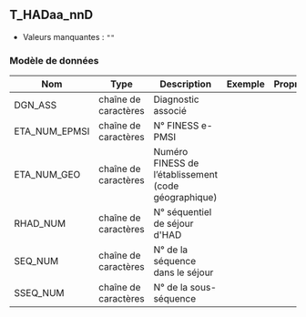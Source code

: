 ## T_HADaa_nnD

- Valeurs manquantes : `""`

### Modèle de données

|Nom|Type|Description|Exemple|Propriétés|
|-|-|-|-|-|
|DGN_ASS|chaîne de caractères|Diagnostic associé|||
|ETA_NUM_EPMSI|chaîne de caractères|N° FINESS e-PMSI|||
|ETA_NUM_GEO|chaîne de caractères|Numéro FINESS de l’établissement (code géographique)|||
|RHAD_NUM|chaîne de caractères|N° séquentiel de séjour d'HAD|||
|SEQ_NUM|chaîne de caractères|N° de la séquence dans le séjour|||
|SSEQ_NUM|chaîne de caractères|N° de la sous-séquence|||
